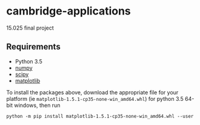 # cambridge-applications
15.025 final project


Requirements
----------

* Python 3.5
* [numpy](http://www.lfd.uci.edu/~gohlke/pythonlibs/#numpy)
* [scipy](http://www.lfd.uci.edu/~gohlke/pythonlibs/#scipy)
* [matplotlib](http://www.lfd.uci.edu/~gohlke/pythonlibs/#matplotlib)

To install the packages above, download the appropriate file for your platform (ie `matplotlib-1.5.1-cp35-none-win_amd64.whl`) for python 3.5 64-bit windows, then run

    python -m pip install matplotlib-1.5.1-cp35-none-win_amd64.whl --user
